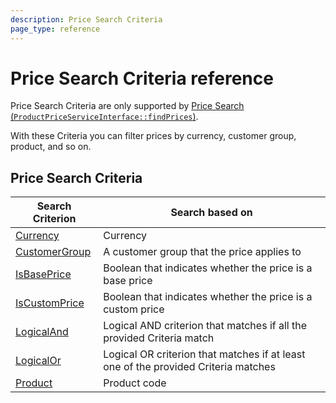 ```yaml
---
description: Price Search Criteria
page_type: reference
---
```


# Price Search Criteria reference

Price Search Criteria are only supported by [Price Search (`ProductPriceServiceInterface::findPrices`)](price_api.md#prices).

With these Criteria you can filter prices by currency, customer group, product, and so on.

## Price Search Criteria

|Search Criterion|Search based on|
|-----|-----|
|[Currency](price_currency_criterion.md)|Currency|
|[CustomerGroup](price_customergroup_criterion.md)|A customer group that the price applies to|
|[IsBasePrice](price_isbaseprice_criterion.md)|Boolean that indicates whether the price is a base price|
|[IsCustomPrice](price_iscustomprice_criterion.md)|Boolean that indicates whether the price is a custom price|
|[LogicalAnd](price_logicaland_criterion.md)|Logical AND criterion that matches if all the provided Criteria match|
|[LogicalOr](price_logicalor_criterion.md)|Logical OR criterion that matches if at least one of the provided Criteria matches|
|[Product](price_product_criterion.md)|Product code|
